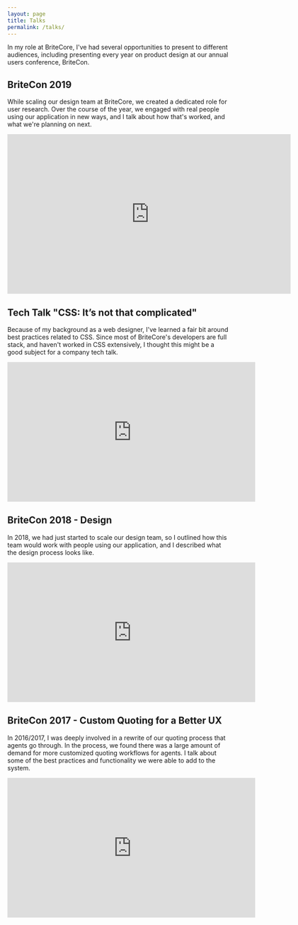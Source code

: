```yaml
---
layout: page
title: Talks
permalink: /talks/
---
```


In my role at BriteCore, I've had several opportunities to present to different audiences, including presenting every year on product design at our annual users conference, BriteCon.

## BriteCon 2019
While scaling our design team at BriteCore, we created a dedicated role for user research. Over the course of the year, we engaged with real people using our application in new ways, and I talk about how that's worked, and what we're planning on next.
<iframe src="https://player.vimeo.com/video/375490337" width="640" height="360" frameborder="0" allow="autoplay; fullscreen" allowfullscreen></iframe>

## Tech Talk "CSS: It’s not that complicated"
Because of my background as a web designer, I've learned a fair bit around best practices related to CSS. Since most of BriteCore's developers are full stack, and haven't worked in CSS extensively, I thought this might be a good subject for a company tech talk.
<iframe width="560" height="315" src="https://www.youtube.com/embed/BeJR24-AcgU?start=8" frameborder="0" allow="accelerometer; autoplay; encrypted-media; gyroscope; picture-in-picture" allowfullscreen></iframe>

## BriteCon 2018 - Design
In 2018, we had just started to scale our design team, so I outlined how this team would work with people using our application, and I described what the design process looks like.
<iframe width="560" height="315" src="https://www.youtube.com/embed/SwkdNNlS9PM" frameborder="0" allow="accelerometer; autoplay; encrypted-media; gyroscope; picture-in-picture" allowfullscreen></iframe>

## BriteCon 2017 - Custom Quoting for a Better UX
In 2016/2017, I was deeply involved in a rewrite of our quoting process that agents go through. In the process, we found there was a large amount of demand for more customized quoting workflows for agents. I talk about some of the best practices and functionality we were able to add to the system.
<iframe width="560" height="315" src="https://www.youtube.com/embed/caTi02res5U?start=8" frameborder="0" allow="accelerometer; autoplay; encrypted-media; gyroscope; picture-in-picture" allowfullscreen></iframe>